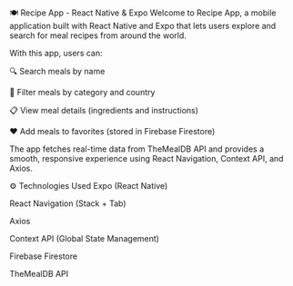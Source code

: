 🍽 Recipe App - React Native & Expo
Welcome to Recipe App, a mobile application built with React Native and Expo that lets users explore and search for meal recipes from around the world.

With this app, users can:

🔍 Search meals by name

📂 Filter meals by category and country

📋 View meal details (ingredients and instructions)

❤️ Add meals to favorites (stored in Firebase Firestore)

The app fetches real-time data from TheMealDB API and provides a smooth, responsive experience using React Navigation, Context API, and Axios.

⚙️ Technologies Used
Expo (React Native)

React Navigation (Stack + Tab)

Axios

Context API (Global State Management)

Firebase Firestore

TheMealDB API